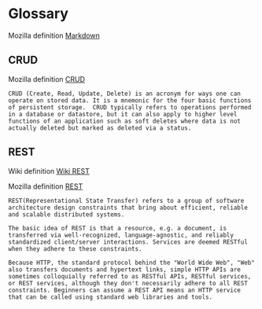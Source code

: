 # Glossary

Mozilla definition [Markdown](https://www.markdownguide.org/basic-syntax)

## CRUD

Mozilla definition [CRUD](https://developer.mozilla.org/en-US/docs/Glossary/CRUD)

```
CRUD (Create, Read, Update, Delete) is an acronym for ways one can operate on stored data. It is a mnemonic for the four basic functions of persistent storage.  CRUD typically refers to operations performed in a database or datastore, but it can also apply to higher level functions of an application such as soft deletes where data is not actually deleted but marked as deleted via a status.
```

## REST

Wiki definition [Wiki REST](https://en.wikipedia.org/wiki/Representational_state_transfer)

Mozilla definition [REST](https://developer.mozilla.org/en-US/docs/Glossary/REST)

```
REST(Representational State Transfer) refers to a group of software architecture design constraints that bring about efficient, reliable and scalable distributed systems.

The basic idea of REST is that a resource, e.g. a document, is transferred via well-recognized, language-agnostic, and reliably standardized client/server interactions. Services are deemed RESTful when they adhere to these constraints.

Because HTTP, the standard protocol behind the "World Wide Web", "Web" also transfers documents and hypertext links, simple HTTP APIs are sometimes colloquially referred to as RESTful APIs, RESTful services, or REST services, although they don't necessarily adhere to all REST constraints. Beginners can assume a REST API means an HTTP service that can be called using standard web libraries and tools.
```
